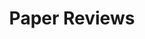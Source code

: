 ---
layout: list
title: Paper Reviews
slug: paper reviews
category: review
menu: false
submenu: true
order: 4
description: >
    Ppaer Reviews
---